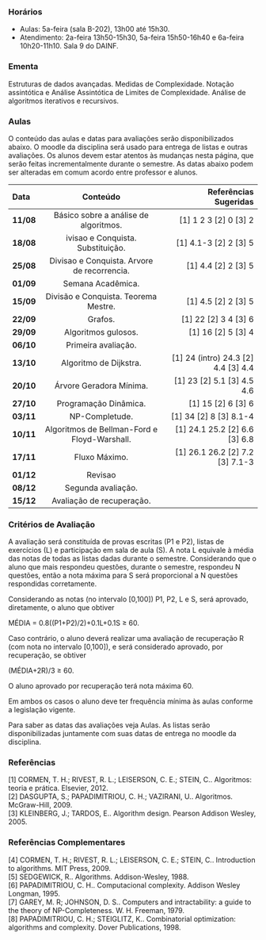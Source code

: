 ### Horários
- Aulas: 5a-feira (sala B-202), 13h00 até 15h30.
- Atendimento: 2a-feira 13h50-15h30, 5a-feira 15h50-16h40 e 6a-feira 10h20-11h10. Sala 9 do DAINF.

### Ementa
Estruturas de dados avançadas. Medidas de Complexidade. Notação assintótica e Análise Assintótica de Limites de Complexidade. Análise de algoritmos iterativos e recursivos.

### Aulas
O conteúdo das aulas e datas para avaliações serão disponibilizados abaixo. O moodle da disciplina será usado para entrega de listas e outras avaliações. Os alunos devem estar atentos às mudanças nesta página, que serão feitas incrementalmente durante o semestre. As datas abaixo podem ser alteradas em comum acordo entre professor e alunos.

| Data | Conteúdo | Referências Sugeridas |
| :------------- |:-------------:| -----:|
| **11/08** |	Básico sobre a análise de algoritmos.| [1] 1 2 3 [2] 0 [3] 2 |
| **18/08**	| ivisao e Conquista. Substituição.	 | [1] 4.1-3 [2] 2 [3] 5 |
| **25/08** |	Divisao e Conquista. Arvore de recorrencia. | 	[1] 4.4 [2] 2 [3] 5 |
| **01/09** |	Semana Acadêmica. | 	 |
| **15/09** |	Divisão e Conquista. Teorema Mestre. | 	[1] 4.5 [2] 2 [3] 5 |
| **22/09** |	Grafos. | 	[1] 22 [2] 3 4 [3] 6 |
| **29/09**	| Algoritmos gulosos. | 	[1] 16 [2] 5 [3] 4|
| **06/10** |	Primeira avaliação. | 	 |
| **13/10** |	Algoritmo de Dijkstra. | 	[1] 24 (intro) 24.3 [2] 4.4 [3] 4.4 |
| **20/10** |	Árvore Geradora Mínima. | 	[1] 23 [2] 5.1 [3] 4.5 4.6 |
| **27/10** |	Programação Dinâmica. | 	[1] 15 [2] 6 [3] 6 |
| **03/11** |	NP-Completude. | 	[1] 34 [2] 8 [3] 8.1-4 |
| **10/11** |	Algoritmos de Bellman-Ford e Floyd-Warshall. | 	[1] 24.1 25.2 [2] 6.6 [3] 6.8|
| **17/11** |	Fluxo Máximo. | 	[1] 26.1 26.2 [2] 7.2 [3] 7.1-3 |
| **01/12** |	Revisao	 |  |
| **08/12** |	Segunda avaliação.  | |
| **15/12** |	Avaliação de recuperação. | |

### Critérios de Avaliação

A avaliação será constituída de provas escritas (P1 e P2), listas de exercícios (L) e participação em sala de aula (S). A nota L equivale à média das notas de todas as listas dadas durante o semestre. Considerando que o aluno que mais respondeu questões, durante o semestre, respondeu N questões, então a nota máxima para S será proporcional a N questões respondidas corretamente. 

Considerando as notas (no intervalo [0,100]) P1, P2, L e S, será aprovado, diretamente, o aluno que obtiver

MÉDIA = 0.8((P1+P2)/2)+0.1L+0.1S  ≥ 60.

Caso contrário, o aluno deverá realizar uma avaliação de recuperação R (com nota no intervalo [0,100]), e será considerado aprovado, por recuperação, se obtiver

(MÉDIA+2R)/3 ≥ 60.

O aluno aprovado por recuperação terá nota máxima 60.

Em ambos os casos o aluno deve ter frequência mínima às aulas conforme a legislação vigente.

Para saber as datas das avaliações veja Aulas. As listas serão disponibilizadas juntamente com suas datas de entrega no moodle da disciplina.

### Referências

[1] CORMEN, T. H.; RIVEST, R. L.; LEISERSON, C. E.; STEIN, C.. Algoritmos: teoria e prática. Elsevier, 2012. <br/>
[2] DASGUPTA, S.; PAPADIMITRIOU, C. H.; VAZIRANI, U.. Algoritmos. McGraw-Hill, 2009.<br/>
[3] KLEINBERG, J.; TARDOS, E.. Algorithm design. Pearson Addison Wesley, 2005.<br/>

### Referências Complementares

[4] CORMEN, T. H.; RIVEST, R. L.; LEISERSON, C. E.; STEIN, C.. Introduction to algorithms. MIT Press, 2009.<br/>
[5] SEDGEWICK, R.. Algorithms. Addison-Wesley, 1988.<br/>
[6] PAPADIMITRIOU, C. H.. Computacional complexity. Addison Wesley Longman, 1995.<br/>
[7] GAREY, M. R; JOHNSON, D. S.. Computers and intractability: a guide to the theory of NP-Completeness. W. H. Freeman, 1979.<br/>
[8] PAPADIMITRIOU, C. H.; STEIGLITZ, K.. Combinatorial optimization: algorithms and complexity. Dover Publications, 1998.<br/>
